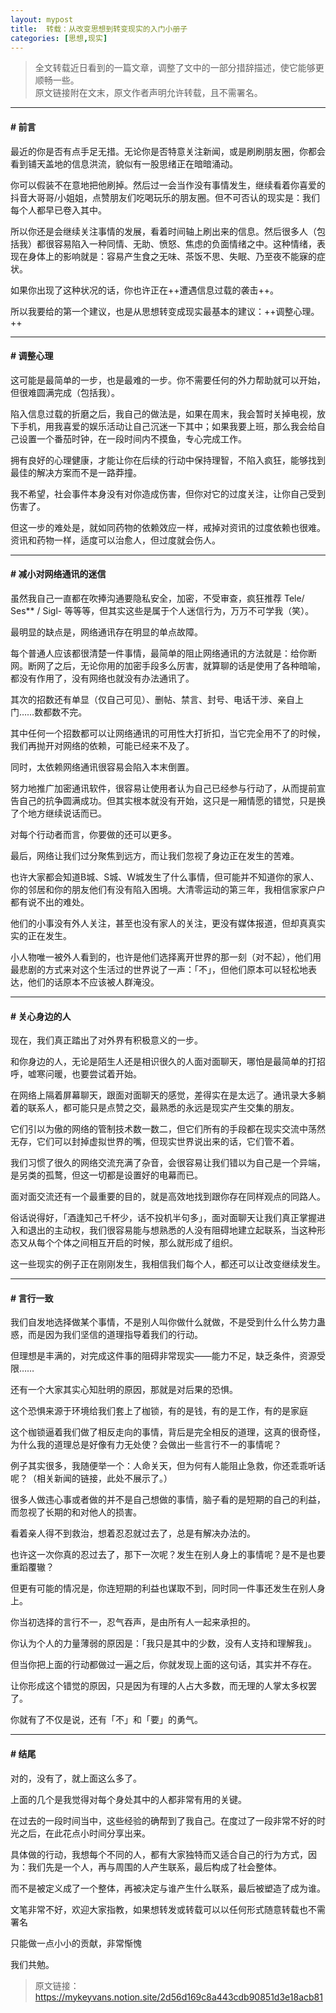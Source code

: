 ```yaml
---
layout: mypost
title:  转载：从改变思想到转变现实的入门小册子
categories: [思想,现实]
---
```

> 全文转载近日看到的一篇文章，调整了文中的一部分措辞描述，使它能够更顺畅一些。<br>原文链接附在文末，原文作者声明允许转载，且不需署名。
---

#### # 前言
最近的你是否有点手足无措。无论你是否特意关注新闻，或是刷刷朋友圈，你都会看到铺天盖地的信息洪流，貌似有一股思绪正在暗暗涌动。

你可以假装不在意地把他刷掉。然后过一会当作没有事情发生，继续看着你喜爱的抖音大哥哥/小姐姐，点赞朋友们吃喝玩乐的朋友圈。但不可否认的现实是：我们每个人都早已卷入其中。

所以你还是会继续关注事情的发展，看着时间轴上刷出来的信息。然后很多人（包括我）都很容易陷入一种同情、无助、愤怒、焦虑的负面情绪之中。这种情绪，表现在身体上的影响就是：容易产生食之无味、茶饭不思、失眠、乃至夜不能寐的症状。

如果你出现了这种状况的话，你也许正在++遭遇信息过载的袭击++。

所以我要给的第一个建议，也是从思想转变成现实最基本的建议：++调整心理。++

---


#### # 调整心理
这可能是最简单的一步，也是最难的一步。你不需要任何的外力帮助就可以开始，但很难圆满完成（包括我）。

陷入信息过载的折磨之后，我自己的做法是，如果在周末，我会暂时关掉电视，放下手机，用我喜爱的娱乐活动让自己沉迷一下其中；如果我要上班，那么我会给自己设置一个番茄时钟，在一段时间内不摸鱼，专心完成工作。

拥有良好的心理健康，才能让你在后续的行动中保持理智，不陷入疯狂，能够找到最佳的解决方案而不是一路莽撞。

我不希望，社会事件本身没有对你造成伤害，但你对它的过度关注，让你自己受到伤害了。

但这一步的难处是，就如同药物的依赖效应一样，戒掉对资讯的过度依赖也很难。资讯和药物一样，适度可以治愈人，但过度就会伤人。

---


#### # 减小对网络通讯的迷信
虽然我自己一直都在吹捧沟通要隐私安全，加密，不受审查，疯狂推荐 Tele/ Ses** / Sigl- 等等等，但其实这些是属于个人迷信行为，万万不可学我（笑）。

最明显的缺点是，网络通讯存在明显的单点故障。

每个普通人应该都很清楚一件事情，最简单的阻止网络通讯的方法就是：给你断网。断网了之后，无论你用的加密手段多么厉害，就算聊的话是使用了各种暗喻，都没有作用了，没有网络也就没有办法通讯了。

其次的招数还有单显（仅自己可见）、删帖、禁言、封号、电话干涉、亲自上门……数都数不完。

其中任何一个招数都可以让网络通讯的可用性大打折扣，当它完全用不了的时候，我们再抛开对网络的依赖，可能已经来不及了。

同时，太依赖网络通讯很容易会陷入本末倒置。

努力地推广加密通讯软件，很容易让使用者认为自己已经参与行动了，从而提前宣告自己的抗争圆满成功。但其实根本就没有开始，这只是一厢情愿的错觉，只是换了个地方继续说话而已。

对每个行动者而言，你要做的还可以更多。

最后，网络让我们过分聚焦到远方，而让我们忽视了身边正在发生的苦难。

也许大家都会知道B城、S城、W城发生了什么事情，但可能并不知道你的家人、你的邻居和你的朋友他们有没有陷入困境。大清零运动的第三年，我相信家家户户都有说不出的难处。

他们的小事没有外人关注，甚至也没有家人的关注，更没有媒体报道，但却真真实实的正在发生。

小人物唯一被外人看到的，也许是他们选择离开世界的那一刻（对不起），他们用最悲剧的方式来对这个生活过的世界说了一声：「不」，但他们原本可以轻松地表达，他们的话原本不应该被人群淹没。

---

#### # 关心身边的人
现在，我们真正踏出了对外界有积极意义的一步。

和你身边的人，无论是陌生人还是相识很久的人面对面聊天，哪怕是最简单的打招呼，嘘寒问暖，也要尝试着开始。

在网络上隔着屏幕聊天，跟面对面聊天的感觉，差得实在是太远了。通讯录大多躺着的联系人，都可能只是点赞之交，最熟悉的永远是现实产生交集的朋友。

它们引以为傲的网络的管制技术数一数二，但它们所有的手段都在现实交流中荡然无存，它们可以封掉虚拟世界的嘴，但现实世界说出来的话，它们管不着。

我们习惯了很久的网络交流充满了杂音，会很容易让我们错以为自己是一个异端，是另类的孤鹜，但这一切都是设置好的电幕而已。

面对面交流还有一个最重要的目的，就是高效地找到跟你存在同样观点的同路人。

俗话说得好，「酒逢知己千杯少，话不投机半句多」，面对面聊天让我们真正掌握进入和退出的主动权，我们很容易能与想熟悉的人没有阻碍地建立起联系，当这种形态又从每个个体之间相互开启的时候，那么就形成了组织。

这一些现实的例子正在刚刚发生，我相信我们每个人，都还可以让改变继续发生。

---

#### # 言行一致
我们自发地选择做某个事情，不是别人叫你做什么就做，不是受到什么什么势力蛊惑，而是因为我们坚信的道理指导着我们的行动。

但理想是丰满的，对完成这件事的阻碍非常现实——能力不足，缺乏条件，资源受限……

还有一个大家其实心知肚明的原因，那就是对后果的恐惧。

这个恐惧来源于环境给我们套上了枷锁，有的是钱，有的是工作，有的是家庭

这个枷锁逼着我们做了相反走向的事情，背后是完全相反的道理，这真的很奇怪，为什么我的道理总是好像有力无处使？会做出一些言行不一的事情呢？

例子其实很多，我随便举一个：人命关天，但为何有人能阻止急救，你还乖乖听话呢？（相关新闻的链接，此处不展示了。）

很多人做违心事或者做的并不是自己想做的事情，脑子看的是短期的自己的利益，而忽视了长期的和对他人的损害。

看着亲人得不到救治，想着忍忍就过去了，总是有解决办法的。

也许这一次你真的忍过去了，那下一次呢？发生在别人身上的事情呢？是不是也要重蹈覆辙？

但更有可能的情况是，你连短期的利益也谋取不到，同时同一件事还发生在别人身上。

你当初选择的言行不一，忍气吞声，是由所有人一起来承担的。

你认为个人的力量薄弱的原因是：「我只是其中的少数，没有人支持和理解我」。

但当你把上面的行动都做过一遍之后，你就发现上面的这句话，其实并不存在。

让你形成这个错觉的原因，只是因为有理的人占大多数，而无理的人掌太多权罢了。

你就有了不仅是说，还有「不」和「要」的勇气。

---

#### # 结尾
对的，没有了，就上面这么多了。

上面的几个是我觉得对每个身处其中的人都非常有用的关键。

在过去的一段时间当中，这些经验的确帮到了我自己。在度过了一段非常不好的时光之后，在此花点小时间分享出来。

具体做的行动，我想每个不同的人，都有大家独特而又适合自己的行为方式，因为：我们先是一个人，再与周围的人产生联系，最后构成了社会整体。

而不是被定义成了一个整体，再被决定与谁产生什么联系，最后被塑造了成为谁。

文笔非常不好，欢迎大家指教，如果想转发或转载可以以任何形式随意转载也不需署名

只能做一点小小的贡献，非常惭愧

我们共勉。


> 原文链接：https://mykeyvans.notion.site/2d56d169c8a443cdb90851d3e18acb81
